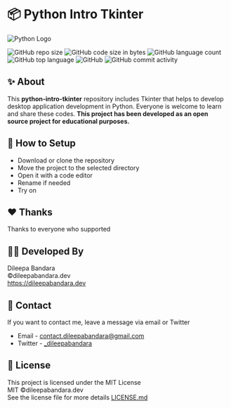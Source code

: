 # 📦 Python Intro Tkinter

![Python Logo](https://img.icons8.com/color/98/000000/python.png)


![GitHub repo size](https://img.shields.io/github/repo-size/dileepabandara/python-intro-tkinter?color=red&label=repository%20size)
![GitHub code size in bytes](https://img.shields.io/github/languages/code-size/dileepabandara/python-intro-tkinter?color=red)
![GitHub language count](https://img.shields.io/github/languages/count/dileepabandara/python-intro-tkinter)
![GitHub top language](https://img.shields.io/github/languages/top/dileepabandara/python-intro-tkinter)
![GitHub](https://img.shields.io/github/license/dileepabandara/python-intro-tkinter?color=yellow)
![GitHub commit activity](https://img.shields.io/github/commit-activity/m/dileepabandara/python-intro-tkinter?color=brightgreen&label=commits)

## ✨ About

This **python-intro-tkinter** repository includes Tkinter that helps to develop desktop application development in Python. Everyone is welcome to learn and share these codes. **This project has been developed as an open source project for educational purposes.**

## 🍃 How to Setup

- Download or clone the repository
- Move the project to the selected directory
- Open it with a code editor
- Rename if needed
- Try on

## ❤️ Thanks

Thanks to everyone who supported

## 👨‍💻 Developed By

Dileepa Bandara  
©dileepabandara.dev  
<https://dileepabandara.dev>

## 💬 Contact

If you want to contact me, leave a message via email or Twitter

- Email - <contact.dileepabandara@gmail.com>
- Twitter - [_dileepabandara](https://twitter.com/_dileepabandara)

## 📜 License

This project is licensed under the MIT License  
MIT ©dileepabandara.dev  
See the license file for more details [LICENSE.md](https://github.com/dileepabandara/python-intro-tkinter/blob/main/LICENSE)
